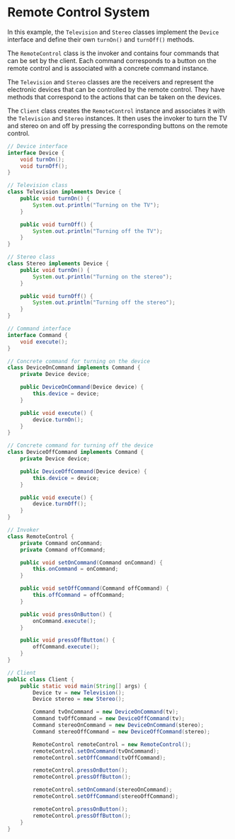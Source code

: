 # Remote Control System
In this example, the `Television` and `Stereo` classes implement the `Device` interface and define their own `turnOn()` and `turnOff()` methods.

The `RemoteControl` class is the invoker and contains four commands that can be set by the client. Each command corresponds to a button on the remote control and is associated with a concrete command instance.

The `Television` and `Stereo` classes are the receivers and represent the electronic devices that can be controlled by the remote control. They have methods that correspond to the actions that can be taken on the devices.

The `Client` class creates the `RemoteControl` instance and associates it with the `Television` and `Stereo` instances. It then uses the invoker to turn the TV and stereo on and off by pressing the corresponding buttons on the remote control.
```java
// Device interface
interface Device {
    void turnOn();
    void turnOff();
}

// Television class
class Television implements Device {
    public void turnOn() {
        System.out.println("Turning on the TV");
    }

    public void turnOff() {
        System.out.println("Turning off the TV");
    }
}

// Stereo class
class Stereo implements Device {
    public void turnOn() {
        System.out.println("Turning on the stereo");
    }

    public void turnOff() {
        System.out.println("Turning off the stereo");
    }
}

// Command interface
interface Command {
    void execute();
}

// Concrete command for turning on the device
class DeviceOnCommand implements Command {
    private Device device;

    public DeviceOnCommand(Device device) {
        this.device = device;
    }

    public void execute() {
        device.turnOn();
    }
}

// Concrete command for turning off the device
class DeviceOffCommand implements Command {
    private Device device;

    public DeviceOffCommand(Device device) {
        this.device = device;
    }

    public void execute() {
        device.turnOff();
    }
}

// Invoker
class RemoteControl {
    private Command onCommand;
    private Command offCommand;

    public void setOnCommand(Command onCommand) {
        this.onCommand = onCommand;
    }

    public void setOffCommand(Command offCommand) {
        this.offCommand = offCommand;
    }

    public void pressOnButton() {
        onCommand.execute();
    }

    public void pressOffButton() {
        offCommand.execute();
    }
}

// Client
public class Client {
    public static void main(String[] args) {
        Device tv = new Television();
        Device stereo = new Stereo();

        Command tvOnCommand = new DeviceOnCommand(tv);
        Command tvOffCommand = new DeviceOffCommand(tv);
        Command stereoOnCommand = new DeviceOnCommand(stereo);
        Command stereoOffCommand = new DeviceOffCommand(stereo);

        RemoteControl remoteControl = new RemoteControl();
        remoteControl.setOnCommand(tvOnCommand);
        remoteControl.setOffCommand(tvOffCommand);

        remoteControl.pressOnButton();
        remoteControl.pressOffButton();

        remoteControl.setOnCommand(stereoOnCommand);
        remoteControl.setOffCommand(stereoOffCommand);

        remoteControl.pressOnButton();
        remoteControl.pressOffButton();
    }
}
```
